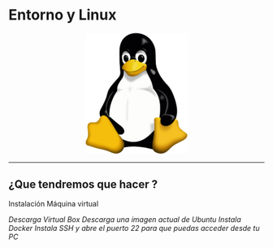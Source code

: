 # Entorno y Linux

<p align="center">
  <img src="img/tux.png" alt="img" width="200px">
</p>

***

## ¿Que tendremos que hacer ?

Instalación Máquina virtual

*Descarga Virtual Box* 
*Descarga una imagen actual de Ubuntu*
*Instala Docker*
*Instala SSH y abre el puerto 22 para que puedas acceder desde tu PC*
